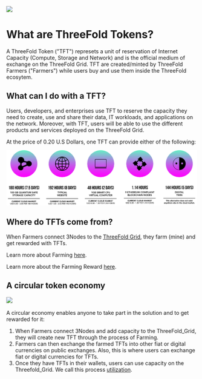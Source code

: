 ![](img/tokenhome_.png)


# What are ThreeFold Tokens?

A ThreeFold Token ("TFT") represets a unit of reservation of Internet Capacity (Compute, Storage and Network) and is the official medium of exchange on the ThreeFold Grid. TFT are created/minted by ThreeFold Farmers ("Farmers") while users buy and use them inside the ThreeFold ecosytem. 

## What can I do with a TFT?

Users, developers, and enterprises use TFT to reserve the capacity they need to create, use and share their data, IT workloads, and applications on the network. Moreover, with TFT, users will be able to use the different products and services deployed on the ThreeFold Grid. 

At the price of 0.20 U.S Dollars, one TFT can provide either of the following: 

![](img/tftvaluable.png)

## Where do TFTs come from?

When Farmers connect 3Nodes to the [ThreeFold Grid](grid_intro), they farm (mine) and get rewarded with TFTs. 

Learn more about Farming [here](@farming_intro).

Learn more about the Farming Reward [here](farming_reward).  


## A circular token economy

![](img/circular_tft_.png)

A circular economy enables anyone to take part in the solution and to get rewarded for it: 

1. When Farmers connect 3Nodes and add capacity to the ThreeFold_Grid, they will create new TFT through the process of Farming.  
2. Farmers can then exchange the farmed TFTs into other fiat or digital currencies on public exchanges. Also, this is where users can exchange fiat or digital currencies for TFTs.
3. Once they have TFTs in their wallets, users can use capacity on the Threefold_Grid. We call this process [utilization](utilization).

